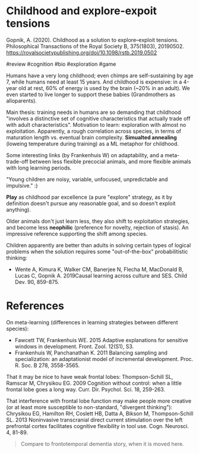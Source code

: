 # Childhood and explore-expoit tensions

Gopnik, A. (2020). Childhood as a solution to explore–exploit tensions. Philosophical Transactions of the Royal Society B, 375(1803), 20190502.
https://royalsocietypublishing.org/doi/10.1098/rstb.2019.0502

#review #cognition #bio #exploration #game


Humans have a very long childhood; even chimps are self-sustaining by age 7, while humans need at least 15 years. And childhood is expensive: in a 4-year old at rest, 60% of energy is used by the brain (~20% in an adult). We even started to live longer to support these babies (Grandmothers as alloparents).

Main thesis: training needs in humans are so demanding that childhood "involves a distinctive set of cognitive characteristics that actually trade off with adult characteristics". Motivation to learn: exploration with almost no exploitation. Apparently, a rough correlation across species, in terms of maturation length vs. eventual brain complexity. **Simualted annealing** (loweing temperature during training) as a ML metaphor for childhood.

Some interesting links (by Frankenhuis W) on adaptability, and a meta-trade-off between less flexible precocial animals, and more flexible animals with long learning periods.

"Young children are noisy, variable, unfocused, unpredictable and impulsive." :)

**Play** as childhood par excellence (a pure "explore" strategy, as it by definition doesn't pursue any reasonable goal, and so doesn't exploit anything).

Older animals don't just learn less, they also shift to exploitation strategies, and become less **neophilic** (preference for novelty, rejection of stasis). An impressive reference supporting the shift among species.

Children apparently are better than adults in solving certain types of logical problems when the solution requires some "out-of-the-box" probabilitistic thinking:
* Wente A, Kimura K, Walker CM, Banerjee N, Flecha M, MacDonald B, Lucas C, Gopnik A. 2019Causal learning across culture and SES. Child Dev. 90, 859-875.

# References

On meta-learning (differences in learning strategies between different species):
* Fawcett TW, Frankenhuis WE. 2015 Adaptive explanations for sensitive windows in development. Front. Zool. 12(S1), S3. 
* Frankenhuis W, Panchanathan K. 2011 Balancing sampling and specialization: an adaptationist model of incremental development. Proc. R. Soc. B 278, 3558-3565.

That it may be nice to have weak frontal lobes:
Thompson-Schill SL, Ramscar M, Chrysikou EG. 2009 Cognition without control: when a little frontal lobe goes a long way. Curr. Dir. Psychol. Sci. 18, 259-263. 

That interference with frontal lobe function may make people more creative (or at least more susceptible to non-standard, "divergent thinking"):
Chrysikou EG, Hamilton RH, Coslett HB, Datta A, Bikson M, Thompson-Schill SL. 2013 Noninvasive transcranial direct current stimulation over the left prefrontal cortex facilitates cognitive flexibility in tool use. Cogn. Neurosci. 4, 81-89.

> Compare to frontotemporal dementia story, when it is moved here.

